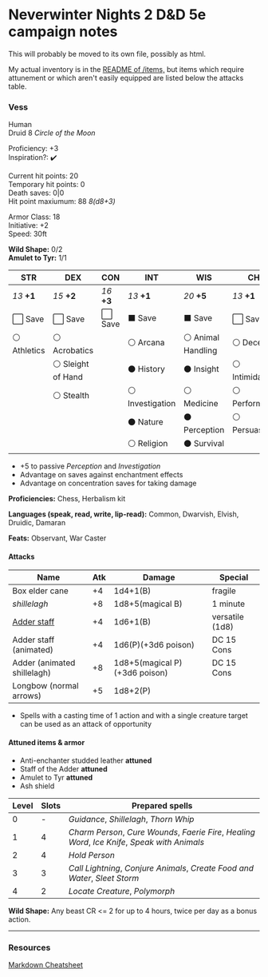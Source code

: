 # Neverwinter Nights 2 D&D 5e campaign notes

This will probably be moved to its own file, possibly as html.

My actual inventory is in the [README of /items,](./items/) but items which require attunement or which aren't easily equipped are listed below the attacks table.

### Vess

Human  
Druid 8 *Circle of the Moon*

Proficiency: +3  
Inspiration?: :heavy_check_mark:

Current hit points: 20  
Temporary hit points: 0  
Death saves: 0|0  
Hit point maxiumum: 88 *8(d8+3)*

Armor Class: 18  
Initiative: +2  
Speed: 30ft

**Wild Shape:** 0/2  
**Amulet to Tyr:** 1/1

|  STR  |  DEX  |  CON  |  INT  |  WIS  |  CHA  |
|-------|-------|-------|-------|-------|-------|
| *13* **+1** | *15* **+2** | *16* **+3** | *13* **+1** | *20* **+5** | *13* **+1** |
| :white_large_square: Save | :white_large_square: Save | :white_large_square: Save | :black_large_square: Save | :black_large_square: Save | :white_large_square: Save |
| :white_circle: Athletics | :white_circle: Acrobatics || :white_circle: Arcana | :white_circle: Animal Handling | :white_circle: Deception |
|| :white_circle: Sleight of Hand || :black_circle: History | :black_circle: Insight | :white_circle: Intimidation |
|| :white_circle: Stealth || :white_circle: Investigation | :white_circle: Medicine | :white_circle: Performance |
|||| :black_circle: Nature | :black_circle: Perception | :white_circle: Persuasion | 
|||| :white_circle: Religion | :black_circle: Survival ||

* +5 to passive *Perception* and *Investigation*
* Advantage on saves against enchantment effects
* Advantage on concentration saves for taking damage


**Proficiencies:** Chess, Herbalism kit

**Languages (speak, read, write, lip-read):** Common, Dwarvish, Elvish, Druidic, Damaran

**Feats:** Observant, War Caster

#### Attacks

| Name                        | Atk | Damage                  | Special         |
|-----------------------------|-----|-------------------------|-----------------|
| Box elder cane              | +4  | 1d4+1(B)                | fragile         |
| *shillelagh*                | +8  | 1d8+5(magical B)        | 1 minute        |
| [Adder staff]               | +4  | 1d6+1(B)                | versatile (1d8) |
| Adder staff (animated)      | +4  | 1d6(P)(+3d6 poison)     | DC 15 Cons      |
| Adder (animated shillelagh) | +8  | 1d8+5(magical P)(+3d6 poison)| DC 15 Cons |
| Longbow (normal arrows)     | +5  | 1d8+2(P)                |                 |

* Spells with a casting time of 1 action and with a single creature target can be used as an attack of opportunity

#### Attuned items & armor

* Anti-enchanter studded leather **attuned**
* Staff of the Adder **attuned**
* Amulet to Tyr **attuned**
* Ash shield 

| Level | Slots | Prepared spells |
|-------|-------|-----------------|
| 0     | -     | *Guidance*, *Shillelagh*, *Thorn Whip* |
| 1     | 4     | *Charm Person*, *Cure Wounds*, *Faerie Fire*, *Healing Word*, *Ice Knife*, *Speak with Animals* |
| 2     | 4     | *Hold Person*   |
| 3     | 3     | *Call Lightning*, *Conjure Animals*, *Create Food and Water*, *Sleet Storm* |
| 4     | 2     | *Locate Creature*, *Polymorph* |

**Wild Shape:** Any beast CR <= 2 for up to 4 hours, twice per day as a bonus action.

------------------------------------

### Resources

[Markdown Cheatsheet](https://github.com/adam-p/markdown-here/wiki/Markdown-Cheatsheet)

[Adder staff]: items/Staff%20of%20the%20Adder.md
